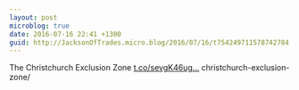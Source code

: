 ```yaml
---
layout: post
microblog: true
date: 2016-07-16 22:41 +1300
guid: http://JacksonOfTrades.micro.blog/2016/07/16/t754249711578742784.html
---
```

The Christchurch Exclusion Zone [t.co/sevgK46ug...](https://t.co/sevgK46ugV) christchurch-exclusion-zone/
